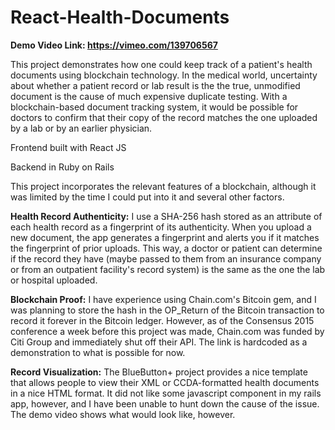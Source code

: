 # React-Health-Documents

**Demo Video Link: https://vimeo.com/139706567**

This project demonstrates how one could keep track of a patient's health documents using blockchain technology. In the medical world, uncertainty about whether a patient record or lab result is the the true, unmodified document is the cause of much expensive duplicate testing. With a blockchain-based document tracking system, it would be possible for doctors to confirm that their copy of the record matches the one uploaded by a lab or by an earlier physician. 

Frontend built with React JS

Backend in Ruby on Rails 


This project incorporates the relevant features of a blockchain, although it was limited by the time I could put into it and several other factors. 

**Health Record Authenticity:** I use a SHA-256 hash stored as an attribute of each health record as a fingerprint of its authenticity. When you upload a new document, the app generates a fingerprint and alerts you if it matches the fingerprint of prior uploads. This way, a doctor or patient can determine if the record they have (maybe passed to them from an insurance company or from an outpatient facility's record system) is the same as the one the lab or hospital uploaded. 

**Blockchain Proof:** I have experience using Chain.com's Bitcoin gem, and I was planning to store the hash in the OP_Return of the Bitcoin transaction to record it forever in the Bitcoin ledger. However, as of the Consensus 2015 conference a week before this project was made, Chain.com was funded by Citi Group and immediately shut off their API. The link is hardcoded as a demonstration to what is possible for now. 

**Record Visualization:** The BlueButton+ project provides a nice template that allows people to view their XML or CCDA-formatted health documents in a nice HTML format. It did not like some javascript component in my rails app, however, and I have been unable to hunt down the cause of the issue. The demo video shows what would look like, however. 

